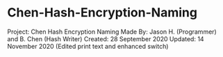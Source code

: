 # Chen-Hash-Encryption-Naming

Project: Chen Hash Encryption Naming
Made By: Jason H. (Programmer) and B. Chen (Hash Writer)
Created: 28 September 2020
Updated: 14 November 2020 (Edited print text and enhanced switch)
